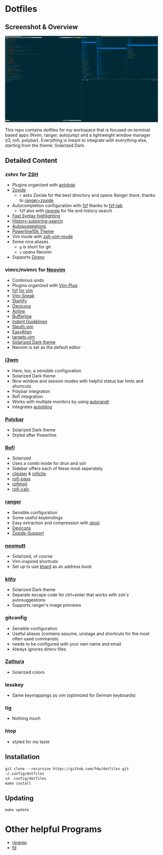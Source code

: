 # Dotfiles

## Screenshot & Overview

![Screenshot](screenshot.png)

This repo contains dotfiles for my workspace that is focused on terminal based apps (Nvim, ranger, autojump) and a lightweight window manager (i3, rofi, polybar). Everything is meant to integrate with everything else, starting from the theme: Solarized Dark.

## Detailed Content

### zshrc for [ZSH](http://zsh.org/)
* Plugins organized with [antidote](https://getantidote.github.io/)
* [Zoxide](https://github.com/ajeetdsouza/zoxide)
  * `r` asks Zoxide for the best directory and opens Ranger there, thanks to [ranger+zoxide](https://github.com/fdw/ranger_zoxide)
* Autocompletion configuration with [fzf](https://github.com/junegunn/fzf) thanks to [fzf-tab](https://github.com/Aloxaf/fzf-tab)
  * fzf also with [ripgrep](https://github.com/BurntSushi/ripgrep) for file and history search
* [Fast Syntax highlighting](https://github.com/zdharma/fast-syntax-highlighting)
* [History-substring-search](https://github.com/zsh-users/zsh-history-substring-search)
* [Autosuggestions](https://github.com/zsh-users/zsh-autosuggestions)
* [Powerline10k Theme](https://github.com/romkatv/powerlevel10k)
* Vim mode with [zsh-vim-mode](https://github.com/softmoth/zsh-vim-mode)
* Some nice aliases
	* `g` is short for git
	* `v` opens Neovim
* Supports [Direnv](https://github.com/direnv/direnv)

### vimrc/nvimrc for [Neovim](https://neovim.io/)
* Continous undo
* Plugins organized with [Vim-Plug](https://github.com/junegunn/vim-plug)
* [fzf](https://github.com/junegunn/fzf) [for vim](https://github.com/junegunn/fzf.vim)
* [Vim-Sneak](https://github.com/justinmk/vim-sneak)
* [Startify](https://github.com/mhinz/vim-startify)
* [Devicons](https://github.com/ryanoasis/vim-devicons)
* [Airline](https://github.com/bling/vim-airline)
* [Bufferline](https://github.com/bling/vim-bufferline)
* [Indent Guidelines](https://github.com/nathanaelkane/vim-indent-guides)
* [Sleuth.vim](https://github.com/tpope/vim-sleuth)
* [EasyAlign](https://github.com/junegunn/vim-easy-align)
* [targets.vim](https://github.com/wellle/targets.vim)
* [Solarized Dark theme](https://github.com/lifepillar/vim-solarized8)
* Neovim is set as the default editor

### [i3wm](https://i3wm.org/)
* Here, too, a sensible configuration
* Solarized Dark theme
* Nice window and session modes with helpful status bar hints and shortcuts
* Polybar integration
* Rofi integration
* Works with multiple monitors by using [autorandr](https://github.com/phillipberndt/autorandr)
* Integrates [autotiling](https://github.com/nwg-piotr/autotiling)

### [Polybar](https://github.com/jaagr/polybar/)
* Solarized Dark theme
* Styled after Powerline

### [Rofi](https://davedavenport.github.io/rofi/)
* Solarized
* Uses a combi mode for drun and ssh
* Sidebar offers each of these modi seperately
* [clipster](https://github.com/mrichar1/clipster) & [roficlip](https://github.com/gilbertw1/roficlip)
* [rofi-pass](https://github.com/carnager/rofi-pass)
* [rofimoji](https://github.com/fdw/rofimoji)
* [rofi-calc](https://github.com/svenstaro/rofi-calc)

### [ranger](http://ranger.nongnu.org/)
* Sensible configuration
* Some useful keybindings
* Easy extraction and compression with [atool](http://www.nongnu.org/atool/)
* [Devicons](https://github.com/alexanderjeurissen/ranger_devicons/)
* [Zoxide-Support](https://github.com/jchook/ranger-zoxide/)

### [neomutt](https://neomutt.org/)
* Solarized, of course
* Vim-inspired shortcuts
* Set up to use [khard](https://github.com/scheibler/khard) as an address book

### [kitty](https://github.com/kovidgoyal/kitty)
* Solarized Dark theme
* Separate escape code for ctrl+enter that works with zsh's autosuggestions
* Supports ranger's image previews

### gitconfig
* Sensible configuration
* Useful aliases (contains assume, unstage and shortcuts for the most often used commands)
* needs to be configured with your own name and email
* Always ignores direnv files

### [Zathura](https://github.com/pwmt/zathura)
* Solarized colors

### lesskey
* Same keymappings as vim (optimized for German keyboards)

### tig
* Nothing much

### htop
* styled for my taste

## Installation
```
git clone --recursive https://github.com/fdw/dotfiles.git ~/.config/dotfiles
cd .config/dotfiles
make install
```

## Updating
```
make update
```

# Other helpful Programs
* [ripgrep](https://github.com/BurntSushi/ripgrep)
* [fd](https://github.com/sharkdp/fd)
